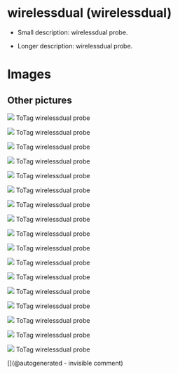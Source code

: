 # wirelessdual (wirelessdual)

* Small description: wirelessdual probe.

* Longer description: wirelessdual probe.

# Images

## Other pictures 

![](/include/probes/viewmes/wirelessdual.jpg)
ToTag
wirelessdual probe

![](/include/wirelessdual/imgs/20240507_101348.jpg)
ToTag
wirelessdual probe

![](/include/wirelessdual/imgs/20240507_101409.jpg)
ToTag
wirelessdual probe

![](/include/wirelessdual/imgs/20240507_102440.jpg)
ToTag
wirelessdual probe

![](/include/wirelessdual/imgs/20240507_102452.jpg)
ToTag
wirelessdual probe

![](/include/wirelessdual/imgs/20240507_102509.jpg)
ToTag
wirelessdual probe

![](/include/wirelessdual/imgs/20240507_102520.jpg)
ToTag
wirelessdual probe

![](/include/wirelessdual/imgs/20240507_102530.jpg)
ToTag
wirelessdual probe

![](/include/wirelessdual/imgs/20240507_102828.jpg)
ToTag
wirelessdual probe

![](/include/wirelessdual/imgs/65385D12-642D-4388-9FA5-F03B66BD68BD.JPG)
ToTag
wirelessdual probe

![](/include/wirelessdual/imgs/6A812A25-FA36-43E5-A260-CCBF534002FE.JPG)
ToTag
wirelessdual probe

![](/include/wirelessdual/imgs/70EE2638-FFC6-498A-87FC-3D8AF9971805.JPG)
ToTag
wirelessdual probe

![](/include/wirelessdual/imgs/7F242E0D-5779-4FE3-AFC9-1958003978A2.JPG)
ToTag
wirelessdual probe

![](/include/wirelessdual/imgs/9C50F217-3040-45F6-B3F8-F0FA0E48D471.JPG)
ToTag
wirelessdual probe

![](/include/wirelessdual/imgs/C143F751-B15A-47AE-8E76-89870C17252B.JPG)
ToTag
wirelessdual probe

![](/include/wirelessdual/imgs/IMG_9630.jpg)
ToTag
wirelessdual probe

![](/include/wirelessdual/imgs/IMG_9631.jpg)
ToTag
wirelessdual probe





[](@autogenerated - invisible comment)